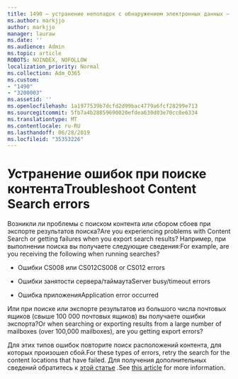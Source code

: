 ```yaml
---
title: 1490 — устранение неполадок с обнаружением электронных данных — ошибки
ms.author: markjjo
author: markjjo
manager: lauraw
ms.date: ''
ms.audience: Admin
ms.topic: article
ROBOTS: NOINDEX, NOFOLLOW
localization_priority: Normal
ms.collection: Adm_O365
ms.custom:
- "1490"
- "3200003"
ms.assetid: ''
ms.openlocfilehash: 1a1977539b7dcfd2d99bac4779a6fcf28299e713
ms.sourcegitcommit: 5fb7a4b28859690020efdea630d03e70cc0e6334
ms.translationtype: MT
ms.contentlocale: ru-RU
ms.lasthandoff: 06/28/2019
ms.locfileid: "35353226"
---
```

# <a name="troubleshoot-content-search-errors"></a><span data-ttu-id="f5aff-102">Устранение ошибок при поиске контента</span><span class="sxs-lookup"><span data-stu-id="f5aff-102">Troubleshoot Content Search errors</span></span>

<span data-ttu-id="f5aff-103">Возникли ли проблемы с поиском контента или сбором сбоев при экспорте результатов поиска?</span><span class="sxs-lookup"><span data-stu-id="f5aff-103">Are you experiencing problems with Content Search or getting failures when you export search results?</span></span>
<span data-ttu-id="f5aff-104">Например, при выполнении поиска вы получаете следующие сведения:</span><span class="sxs-lookup"><span data-stu-id="f5aff-104">For example, are you receiving the following when running searches?</span></span>

- <span data-ttu-id="f5aff-105">Ошибки CS008 или CS012</span><span class="sxs-lookup"><span data-stu-id="f5aff-105">CS008 or CS012 errors</span></span>

- <span data-ttu-id="f5aff-106">Ошибки занятости сервера/таймаута</span><span class="sxs-lookup"><span data-stu-id="f5aff-106">Server busy/timeout errors</span></span>

- <span data-ttu-id="f5aff-107">Ошибка приложения</span><span class="sxs-lookup"><span data-stu-id="f5aff-107">Application error occurred</span></span>

<span data-ttu-id="f5aff-108">Или при поиске или экспорте результатов из большого числа почтовых ящиков (свыше 100 000 почтовых ящиков) вы получаете ошибки экспорта?</span><span class="sxs-lookup"><span data-stu-id="f5aff-108">Or when searching or exporting results from a large number of mailboxes (over 100,000 mailboxes), are you getting export errors?</span></span>

<span data-ttu-id="f5aff-109">Для этих типов ошибок повторите поиск расположений контента, для которых произошел сбой.</span><span class="sxs-lookup"><span data-stu-id="f5aff-109">For these types of errors, retry the search for the content locations that have failed.</span></span> <span data-ttu-id="f5aff-110">Для получения дополнительных сведений обратитесь к [этой статье](https://docs.microsoft.com/office365/securitycompliance/retry-failed-content-search) .</span><span class="sxs-lookup"><span data-stu-id="f5aff-110">See  [this article](https://docs.microsoft.com/office365/securitycompliance/retry-failed-content-search) for more information.</span></span>
